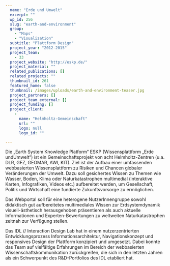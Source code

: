 ```yaml
---
  name: "Erde und Umwelt"
  excerpt: ""
  wp_id: 256
  slug: "earth-and-environment"
  group: 
    - "Maps"
    - "Visualization"
  subtitle: "Plattform Design"
  project_year: "2012-2015"
  project_team: 
    - 33
  project_website: "http://eskp.de/"
  project_material: ""
  related_publications: []
  related_projects: ""
  thumbnail_id: 261
  featured_home: false
  thumbnail: /images/uploads/earth-and-environment-teaser.jpg
  project_partners: []
  project_team_external: []
  project_funding: []
  project_client: 
    - 
      name: "Helmholtz-Gemeinschaft"
      url: ""
      logo: null
      logo_id: ""

---
```

Die „Earth System Knowledge Platform“ ESKP (Wissensplattform „Erde undUmwelt“) ist ein Gemeinschaftsprojekt von acht Helmholtz-Zentren (u.a. DLR, GFZ, GEOMAR, AWI, KIT). Ziel ist der Aufbau einer umfassenden webbasierten Wissensplattform zu Risiken und Chancen globaler Veränderungen der Umwelt. Dazu soll gesichertes Wissen zu Themen wie Wasser, Boden, Klima oder Naturkatastrophen multimedial (interaktive Karten, Infografiken, Videos etc.) aufbereitet werden, um Gesellschaft, Politik und Wirtschaft eine fundierte Zukunftsvorsorge zu ermöglichen.

Das Webportal soll für eine heterogene NutzerInnengruppe sowohl didaktisch gut aufbereitetes multimediales Wissen zur Erdsystemdynamik visuell-ästhetisch herausgehoben präsentieren als auch aktuelle Informationen und Experten-Bewertungen zu weltweiten Naturkatastrophen zeitnah zur Verfügung stellen.

Das IDL // Interaction Design Lab hat in einem nutzerzentrierten Entwicklungsprozess Informationsarchitektur, Navigationskonzept und responsives Design der Plattform konzipiert und umgesetzt. Dabei konnte das Team auf vielfältige Erfahrungen im Bereich der webbasierten Wissenschaftskommunikation zurückgreifen, die sich in den letzten Jahren als ein Schwerpunkt des R&D-Portfolios des IDL etabliert hat.